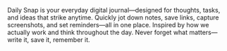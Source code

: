 Daily Snap is your everyday digital journal—designed for thoughts, tasks, and ideas that strike anytime.
Quickly jot down notes, save links, capture screenshots, and set reminders—all in one place.
Inspired by how we actually work and think throughout the day.
Never forget what matters—write it, save it, remember it.
